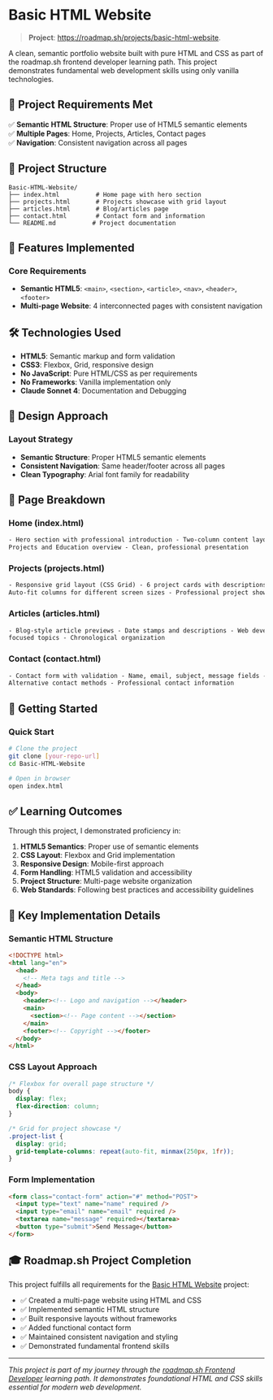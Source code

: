 # Basic HTML Website

> **Project**: https://roadmap.sh/projects/basic-html-website.

A clean, semantic portfolio website built with pure HTML and CSS as part of the roadmap.sh frontend developer learning path. This project demonstrates fundamental web development skills using only vanilla technologies.

## 🎯 Project Requirements Met

✅ **Semantic HTML Structure**: Proper use of HTML5 semantic elements  
✅ **Multiple Pages**: Home, Projects, Articles, Contact pages  
✅ **Navigation**: Consistent navigation across all pages

## 📁 Project Structure

```
Basic-HTML-Website/
├── index.html          # Home page with hero section
├── projects.html       # Projects showcase with grid layout
├── articles.html       # Blog/articles page
├── contact.html        # Contact form and information
└── README.md          # Project documentation
```

## 🌟 Features Implemented

### Core Requirements

- **Semantic HTML5**: `<main>`, `<section>`, `<article>`, `<nav>`, `<header>`, `<footer>`
- **Multi-page Website**: 4 interconnected pages with consistent navigation

## 🛠️ Technologies Used

- **HTML5**: Semantic markup and form validation
- **CSS3**: Flexbox, Grid, responsive design
- **No JavaScript**: Pure HTML/CSS as per requirements
- **No Frameworks**: Vanilla implementation only
- **Claude Sonnet 4**: Documentation and Debugging

## 🎨 Design Approach

### Layout Strategy

- **Semantic Structure**: Proper HTML5 semantic elements
- **Consistent Navigation**: Same header/footer across all pages
- **Clean Typography**: Arial font family for readability

## 📄 Page Breakdown

### Home (index.html)

```html
- Hero section with professional introduction - Two-column content layout -
Projects and Education overview - Clean, professional presentation
```

### Projects (projects.html)

```html
- Responsive grid layout (CSS Grid) - 6 project cards with descriptions -
Auto-fit columns for different screen sizes - Professional project showcase
```

### Articles (articles.html)

```html
- Blog-style article previews - Date stamps and descriptions - Web development
focused topics - Chronological organization
```

### Contact (contact.html)

```html
- Contact form with validation - Name, email, subject, message fields -
Alternative contact methods - Professional contact information
```

## 🚀 Getting Started

### Quick Start

```bash
# Clone the project
git clone [your-repo-url]
cd Basic-HTML-Website

# Open in browser
open index.html
```

## ✅ Learning Outcomes

Through this project, I demonstrated proficiency in:

1. **HTML5 Semantics**: Proper use of semantic elements
2. **CSS Layout**: Flexbox and Grid implementation
3. **Responsive Design**: Mobile-first approach
4. **Form Handling**: HTML5 validation and accessibility
5. **Project Structure**: Multi-page website organization
6. **Web Standards**: Following best practices and accessibility guidelines

## 🔧 Key Implementation Details

### Semantic HTML Structure

```html
<!DOCTYPE html>
<html lang="en">
  <head>
    <!-- Meta tags and title -->
  </head>
  <body>
    <header><!-- Logo and navigation --></header>
    <main>
      <section><!-- Page content --></section>
    </main>
    <footer><!-- Copyright --></footer>
  </body>
</html>
```

### CSS Layout Approach

```css
/* Flexbox for overall page structure */
body {
  display: flex;
  flex-direction: column;
}

/* Grid for project showcase */
.project-list {
  display: grid;
  grid-template-columns: repeat(auto-fit, minmax(250px, 1fr));
}
```

### Form Implementation

```html
<form class="contact-form" action="#" method="POST">
  <input type="text" name="name" required />
  <input type="email" name="email" required />
  <textarea name="message" required></textarea>
  <button type="submit">Send Message</button>
</form>
```

## 🎓 Roadmap.sh Project Completion

This project fulfills all requirements for the [Basic HTML Website](https://roadmap.sh/projects/basic-html-website) project:

- ✅ Created a multi-page website using HTML and CSS
- ✅ Implemented semantic HTML structure
- ✅ Built responsive layouts without frameworks
- ✅ Added functional contact form
- ✅ Maintained consistent navigation and styling
- ✅ Demonstrated fundamental frontend skills

---

_This project is part of my journey through the [roadmap.sh Frontend Developer](https://roadmap.sh/frontend) learning path. It demonstrates foundational HTML and CSS skills essential for modern web development._

